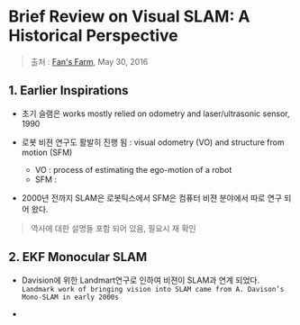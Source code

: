 # Brief Review on Visual SLAM: A Historical Perspective

> 출처 : [Fan's Farm](http://fzheng.me/2016/05/30/slam-review/), May 30, 2016

## 1. Earlier Inspirations

- 초기 슬램은 works mostly relied on odometry and laser/ultrasonic sensor, 1990

- 로봇 비젼 연구도 활발히 진행 됨 : visual odometry (VO) and structure from motion (SFM)
    - VO : process of estimating the ego-motion of a robot
    - SFM :
    
- 2000년 전까지 SLAM은 로봇틱스에서 SFM은 컴퓨터 비젼 분야에서 따로 연구 되어 왔다. 

> 역사에 대한 설명들 포함 되어 있음, 필요시 재 확인 


## 2. EKF Monocular SLAM

- Davision에 위한 Landmart연구로 인하여 비젼이 SLAM과 연계 되었다. `Landmark work of bringing vision into SLAM came from A. Davison’s Mono-SLAM in early 2000s `

- 